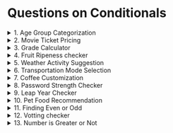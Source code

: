 # Questions on Conditionals

<details>
<summary>1. Age Group Categorization
</summary>
Classify a person's age group: child (< 13),
Teenager (13-19), Adult (20-59), Senior (60+).
</details>

<details>
<summary>2. Movie Ticket Pricing
</summary>
Problem : Movie tickets are priced based on age : $12 for adults(18 and over), $8 for children. Everyone gets a $2 discount on Wednesday.
</details>

<details>
<summary>3. Grade Calculator
</summary>
Problem : Assign a letter grade based on a student's score : A (90-100), B(80-89), C(70-79), D(60-79), F(below 60)
</details>

<details>
<summary>4. Fruit Ripeness checker
</summary>
Problem : Determine if a fruit is ripe, overripe, or unripe based on its color. (e.g., Banana:Green - Unripe, Yellow - Ripe, Brown-Overripe)
</details>

<details>
<summary>5. Weather Activity Suggestion
</summary>
Problem : Suggest an activity based on the weather (e.g., Sunny-Go for a Walk, Rainy-Read a book, Sonwy- Build a snowman)
</details>

<details>
<summary>6. Transportation Mode Selection
</summary>
Problem : Choose a mode of transportation based on the distance (e.g., <3 km: Walk, 3-15 Km: Bike, >15Km: Car)
</details>

<details>
<summary>7. Coffee Customization
</summary>
Problem : Customize a coffee order: "Small", "Medium",or "Large" with an option for "Extra shot" of espresso.
</details>

<details>
<summary>8. Password Strength Checker
</summary>
Problem : check if a password is "Weak", "Medium", or "Strong", Criteria: <6 chars(Weak), 6-10 chars (Medium), >10 chars (Strong).
</details>

<details>
<summary>9. Leap Year Checker
</summary>
Problem : Determine if a year is a leap Year. (Leap year are divisible by 4, but not by 100 unless also divisible by 400)
</details>

<details>
<summary>10. Pet Food Recommendation
</summary>
Problem: Recommend a type of pet food based on the pet's species and age.(e.g., Dog: <2 years - Puppy food, Cat:>5 Years - Senior cat food).
</details>

<details>
<summary>11. Finding Even or Odd
</summary>
Problem : Take any number to the users and find Even or Odd Number.
</details> 

<details>
<summary>12. Votting checker
</summary>
Problem : Program to check whether a person is eligible to vote or not.
</details>

<details>
<summary>13. Number is Greater or Not
</summary>
Problem : Take three numbere from the users and check Which number is greater .
</details>
